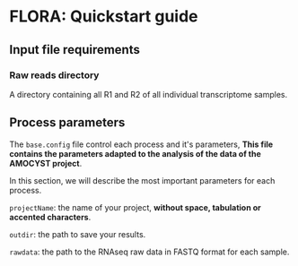 # FLORA: Quickstart guide

## Input file requirements

### Raw reads directory

A directory containing all R1 and R2 of all individual transcriptome samples.

## Process parameters

The `base.config` file control each process and it's parameters, **This file contains the parameters adapted to the analysis of the data of the AMOCYST project**.

In this section, we will describe the most important parameters for each process.

```projectName```: the name of your project, **without space, tabulation or accented characters**.

```outdir```: the path to save your results.

```rawdata```: the path to the RNAseq raw data in FASTQ format for each sample.
